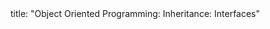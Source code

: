 <frontmatter>
title: "Object Oriented Programming: Inheritance: Interfaces"
</frontmatter>

<include src="unit-inPage-asFlat.md" boilerplate />
